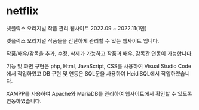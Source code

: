 # netflix
넷플릭스 오리지널 작품 관리 웹사이트
2022.09 ~ 2022.11(1인)

넷플릭스 오리지널 작품들을 간단하게 관리할 수 있는 웹사이트 입니다.

작품/배우/감독을 추가, 수정, 삭제가 가능하고 작품과 배우, 감독간 연동이 가능합니다.

기능 및 화면 구현은 php, Html, JavaScript, CSS를 사용하여 Visual Studio Code에서 작업하였고 DB 구현 및 연동은 SQL문을 사용하여 HeidiSQL에서 작업하였습니다.

XAMPP를 사용하여 Apache와 MariaDB를 관리하여 웹사이트에서 확인할 수 있도록 연동하였습니다.
